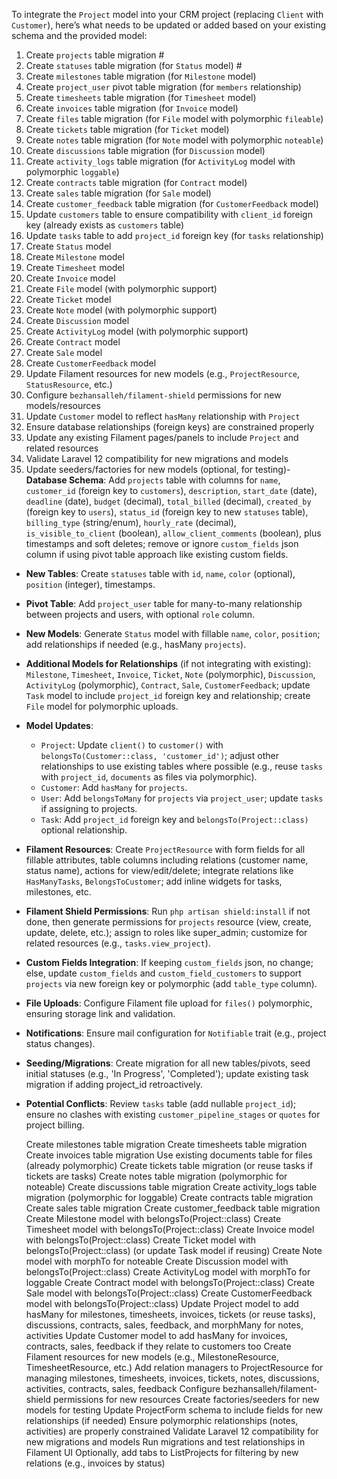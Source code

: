 To integrate the `Project` model into your CRM project (replacing `Client` with `Customer`), here’s what needs to be updated or added based on your existing schema and the provided model:

1. Create `projects` table migration #
2. Create `statuses` table migration (for `Status` model) #
3. Create `milestones` table migration (for `Milestone` model)
4. Create `project_user` pivot table migration (for `members` relationship)
5. Create `timesheets` table migration (for `Timesheet` model)
6. Create `invoices` table migration (for `Invoice` model)
7. Create `files` table migration (for `File` model with polymorphic `fileable`)
8. Create `tickets` table migration (for `Ticket` model)
9. Create `notes` table migration (for `Note` model with polymorphic `noteable`)
10. Create `discussions` table migration (for `Discussion` model)
11. Create `activity_logs` table migration (for `ActivityLog` model with polymorphic `loggable`)
12. Create `contracts` table migration (for `Contract` model)
13. Create `sales` table migration (for `Sale` model)
14. Create `customer_feedback` table migration (for `CustomerFeedback` model)
15. Update `customers` table to ensure compatibility with `client_id` foreign key (already exists as `customers` table)
16. Update `tasks` table to add `project_id` foreign key (for `tasks` relationship)
17. Create `Status` model
18. Create `Milestone` model
19. Create `Timesheet` model
20. Create `Invoice` model
21. Create `File` model (with polymorphic support)
22. Create `Ticket` model
23. Create `Note` model (with polymorphic support)
24. Create `Discussion` model
25. Create `ActivityLog` model (with polymorphic support)
26. Create `Contract` model
27. Create `Sale` model
28. Create `CustomerFeedback` model
29. Update Filament resources for new models (e.g., `ProjectResource`, `StatusResource`, etc.)
30. Configure `bezhansalleh/filament-shield` permissions for new models/resources
31. Update `Customer` model to reflect `hasMany` relationship with `Project`
32. Ensure database relationships (foreign keys) are constrained properly
33. Update any existing Filament pages/panels to include `Project` and related resources
34. Validate Laravel 12 compatibility for new migrations and models
35. Update seeders/factories for new models (optional, for testing)- **Database Schema**: Add `projects` table with columns for `name`, `customer_id` (foreign key to `customers`), `description`, `start_date` (date), `deadline` (date), `budget` (decimal), `total_billed` (decimal), `created_by` (foreign key to `users`), `status_id` (foreign key to new `statuses` table), `billing_type` (string/enum), `hourly_rate` (decimal), `is_visible_to_client` (boolean), `allow_client_comments` (boolean), plus timestamps and soft deletes; remove or ignore `custom_fields` json column if using pivot table approach like existing custom fields.

- **New Tables**: Create `statuses` table with `id`, `name`, `color` (optional), `position` (integer), timestamps.

- **Pivot Table**: Add `project_user` table for many-to-many relationship between projects and users, with optional `role` column.

- **New Models**: Generate `Status` model with fillable `name`, `color`, `position`; add relationships if needed (e.g., hasMany `projects`).

- **Additional Models for Relationships** (if not integrating with existing): `Milestone`, `Timesheet`, `Invoice`, `Ticket`, `Note` (polymorphic), `Discussion`, `ActivityLog` (polymorphic), `Contract`, `Sale`, `CustomerFeedback`; update `Task` model to include `project_id` foreign key and relationship; create `File` model for polymorphic uploads.

- **Model Updates**:
  - `Project`: Update `client()` to `customer()` with `belongsTo(Customer::class, 'customer_id')`; adjust other relationships to use existing tables where possible (e.g., reuse `tasks` with `project_id`, `documents` as files via polymorphic).
  - `Customer`: Add `hasMany` for `projects`.
  - `User`: Add `belongsToMany` for `projects` via `project_user`; update `tasks` if assigning to projects.
  - `Task`: Add `project_id` foreign key and `belongsTo(Project::class)` optional relationship.

- **Filament Resources**: Create `ProjectResource` with form fields for all fillable attributes, table columns including relations (customer name, status name), actions for view/edit/delete; integrate relations like `HasManyTasks`, `BelongsToCustomer`; add inline widgets for tasks, milestones, etc.

- **Filament Shield Permissions**: Run `php artisan shield:install` if not done, then generate permissions for `projects` resource (view, create, update, delete, etc.); assign to roles like super_admin; customize for related resources (e.g., `tasks.view_project`).

- **Custom Fields Integration**: If keeping `custom_fields` json, no change; else, update `custom_fields` and `custom_field_customers` to support `projects` via new foreign key or polymorphic (add `table_type` column).

- **File Uploads**: Configure Filament file upload for `files()` polymorphic, ensuring storage link and validation.

- **Notifications**: Ensure mail configuration for `Notifiable` trait (e.g., project status changes).

- **Seeding/Migrations**: Create migration for all new tables/pivots, seed initial statuses (e.g., 'In Progress', 'Completed'); update existing task migration if adding project_id retroactively.

- **Potential Conflicts**: Review `tasks` table (add nullable `project_id`); ensure no clashes with existing `customer_pipeline_stages` or `quotes` for project billing.



























    Create milestones table migration
    Create timesheets table migration
    Create invoices table migration
    Use existing documents table for files (already polymorphic)
    Create tickets table migration (or reuse tasks if tickets are tasks)
    Create notes table migration (polymorphic for noteable)
    Create discussions table migration
Create activity_logs table migration (polymorphic for loggable)
Create contracts table migration
Create sales table migration
    Create customer_feedback table migration
    Create Milestone model with belongsTo(Project::class)
    Create Timesheet model with belongsTo(Project::class)
    Create Invoice model with belongsTo(Project::class)
    Create Ticket model with belongsTo(Project::class) (or update Task model if reusing)
    Create Note model with morphTo for noteable
    Create Discussion model with belongsTo(Project::class)
Create ActivityLog model with morphTo for loggable
Create Contract model with belongsTo(Project::class)
Create Sale model with belongsTo(Project::class)
    Create CustomerFeedback model with belongsTo(Project::class)
Update Project model to add hasMany for milestones, timesheets, invoices, tickets (or reuse tasks), discussions, contracts, sales, feedback, and morphMany for notes, activities
Update Customer model to add hasMany for invoices, contracts, sales, feedback if they relate to customers too
Create Filament resources for new models (e.g., MilestoneResource, TimesheetResource, etc.)
Add relation managers to ProjectResource for managing milestones, timesheets, invoices, tickets, notes, discussions, activities, contracts, sales, feedback
Configure bezhansalleh/filament-shield permissions for new resources
Create factories/seeders for new models for testing
Update ProjectForm schema to include fields for new relationships (if needed)
Ensure polymorphic relationships (notes, activities) are properly constrained
Validate Laravel 12 compatibility for new migrations and models
Run migrations and test relationships in Filament UI
Optionally, add tabs to ListProjects for filtering by new relations (e.g., invoices by status)
